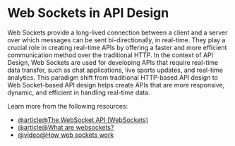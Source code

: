 # Web Sockets in API Design

Web Sockets provide a long-lived connection between a client and a server over which messages can be sent bi-directionally, in real-time. They play a crucial role in creating real-time APIs by offering a faster and more efficient communication method over the traditional HTTP. In the context of API Design, Web Sockets are used for developing APIs that require real-time data transfer, such as chat applications, live sports updates, and real-time analytics. This paradigm shift from traditional HTTP-based API design to Web Socket-based API design helps create APIs that are more responsive, dynamic, and efficient in handling real-time data.

Learn more from the following resources:

- [@article@The WebSocket API (WebSockets)](https://developer.mozilla.org/en-US/docs/Web/API/WebSockets_API)
- [@article@What are websockets?](https://www.pubnub.com/guides/websockets/)
- [@video@How web sockets work](https://www.youtube.com/watch?v=pnj3Jbho5Ck)
